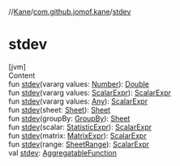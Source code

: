 //[Kane](../index.md)/[com.github.jomof.kane](index.md)/[stdev](stdev.md)



# stdev  
[jvm]  
Content  
fun [stdev](stdev.md)(vararg values: [Number](https://kotlinlang.org/api/latest/jvm/stdlib/kotlin/-number/index.html)): [Double](https://kotlinlang.org/api/latest/jvm/stdlib/kotlin/-double/index.html)  
fun [stdev](stdev.md)(vararg values: [ScalarExpr](-scalar-expr/index.md)): [ScalarExpr](-scalar-expr/index.md)  
fun [stdev](stdev.md)(vararg values: [Any](https://kotlinlang.org/api/latest/jvm/stdlib/kotlin/-any/index.html)): [ScalarExpr](-scalar-expr/index.md)  
fun [stdev](stdev.md)(sheet: [Sheet](../com.github.jomof.kane.impl.sheet/-sheet/index.md)): [Sheet](../com.github.jomof.kane.impl.sheet/-sheet/index.md)  
fun [stdev](stdev.md)(groupBy: [GroupBy](../com.github.jomof.kane.impl.sheet/-group-by/index.md)): [Sheet](../com.github.jomof.kane.impl.sheet/-sheet/index.md)  
fun [stdev](stdev.md)(scalar: [StatisticExpr](-statistic-expr/index.md)): [ScalarExpr](-scalar-expr/index.md)  
fun [stdev](stdev.md)(matrix: [MatrixExpr](-matrix-expr/index.md)): [ScalarExpr](-scalar-expr/index.md)  
fun [stdev](stdev.md)(range: [SheetRange](../com.github.jomof.kane.impl.sheet/-sheet-range/index.md)): [ScalarExpr](-scalar-expr/index.md)  
val [stdev](stdev.md): [AggregatableFunction](../com.github.jomof.kane.impl.functions/-aggregatable-function/index.md)  



